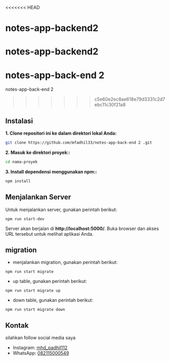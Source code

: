 <<<<<<< HEAD
# notes-app-backend2

notes-app-backend2
=======
# notes-app-back-end 2
notes-app-back-end 2
>>>>>>> c5e60e2ec8ae618e79d3331c2d7ebc11c30f21a8

## Instalasi

**1. Clone repositori ini ke dalam direktori lokal Anda:**

```bash
git clone https://github.com/mfadhil33/notes-app-back-end 2 .git

```

**2. Masuk ke direktori proyek::**

```bash
cd nama-proyek
```

**3. Install dependensi menggunakan npm::**

```bash
npm install
```

## Menjalankan Server

Untuk menjalankan server, gunakan perintah berikut:

```
npm run start-dev
```

Server akan berjalan di **http://localhost:5000/**. Buka browser dan akses URL tersebut untuk melihat aplikasi Anda.

## migration

- menjalankan migration, gunakan perintah berikut:

```
npm run start migrate
```

- up table, gunakan perintah berikut:

```
npm run start migrate up
```

- down table, gunakan perintah berikut:

```
npm run start migrate down
```

## Kontak

silahkan follow social media saya

- Instagram: [mhd_padhil112](https://www.instagram.com/mhd_padhil112/)
- WhatsApp: [082115000549](https://wa.me/+6282115000549)
